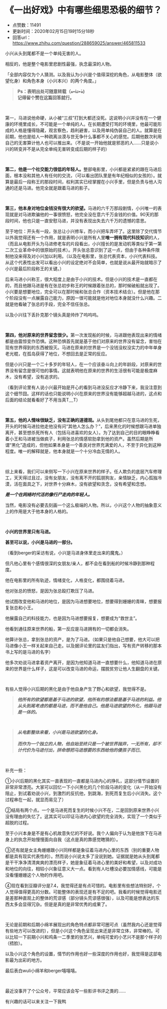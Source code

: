 # 《一出好戏》中有哪些细思恐极的细节？
- 点赞数：11491
- 更新时间：2020年02月15日19时15分18秒
- 回答url：https://www.zhihu.com/question/288659025/answer/465811533
<body>
 <p data-pid="JIT9Hrmo">小兴从头到尾都不是一个单纯无害的人。</p>
 <p data-pid="GF1QCA8g">相反的，他是整个电影里悲剧性最强，执念最深的人物。</p>
 <p data-pid="vB6yy1Vh">「全部内容仅为个人猜测。以及我认为小兴是个值得深挖的角色，从电影整体（欲望化身）和角色本身（小兴本兴）的两个角度。」</p>
 <blockquote data-pid="C7vHQuhF">
  <b>Ps：表明出处可随意转载（๑•̀ω•́๑) </b>
  <br><b>记得留个赞在这篇回答就行。</b>
 </blockquote>
 <p class="ztext-empty-paragraph"><br></p>
 <p data-pid="Lxru-HTk">第一，马进说他命硬，从小被“三叔”打到大都还没死。这说明小兴并没有在一个健康的环境里成长，不可能是一个单纯的人。在长期遭受打骂的环境里，他最可能形成的人格是懂得隐藏，观言察色，趋利避害，以及用单纯伪装自己的人。就算是在前期，他也是给人一种疏离淡漠与世无争什么事都不关心的感觉。后期他数次利用自己的无害算计他人也可以推出来。（不是说一开始他就是邪恶的人……只是说小兴的转变并不是从完全单纯无害转变成后期的样子的）</p>
 <p class="ztext-empty-paragraph"><br></p>
 <p data-pid="lL5Ia30b"><b>第二，他是一个社交能力很低的年轻人。</b>整部电影里，小兴都是紧紧的跟在马进后面，根本没和其他人有任何的交流，（可以看出团队里是有年纪相似的女孩的）。就算是最后一段称王的那段时间，权利其实已经掌握在小兴手里，但是负责与他人沟通的还是马进。他完全就是跟着马进的影子。</p>
 <p class="ztext-empty-paragraph"><br></p>
 <p data-pid="DeCeQs_E"><b>第三，他本身对地位金钱没有很大的欲望。</b>马进的六千万那段剧情，小兴唯一的表现就是对马进欺骗他的一事很愤怒，他完全没在意六千万金钱的价值。90天的那段时间，他也只是一直安慰马进，并没有表现出失去六千万的遗憾的意思。</p>
 <p data-pid="rWjRwFC7">至于地位：开头有一段，张总让小兴修车，而小兴把车弄坏了。这里除了交代情节以外我觉得还有一个作用，就是表明小兴是所有人里<b>唯一拥有现代科技知识</b>的人，（而且从电影开头为马进修老车的片段看出，小兴擅长的是发动机等类似于第一第二次工业革命中的很原始的技术）。开头张总意识到了这一点，但由于各种条件限制他没来得及对小兴加以利用。（以及在电影里，张总代表资本，小兴代表科技。从这个代表性出发可以看出小兴的设定绝对不会简单，也就是说从最开始就暗示了小兴是最后阶段称王的关键。）</p>
 <p data-pid="2iKf7NlB">后来马进小兴称王，很大程度上是由于小兴的技术。但是小兴的技术是一直都在的，而且他跟马进是有在张总初步称王的时候跟着张总的，那时候破船就出现了。小兴要是想要地位，完全可以在那时候和张总合作（资本技术结合）。但是他在那个阶段没有一点展露自己能力，原因一很可能就是他对地位本身就没什么兴趣。二就是他看破了张总的手段，完全不信任张总。</p>
 <p data-pid="K916rcvV">以及小兴往下丢扑克那个镜头真是帅炸了呜呜呜。</p>
 <p class="ztext-empty-paragraph"><br></p>
 <p data-pid="waJhhvGh"><b>第四，他对原来的世界留念很少。</b>第一次发现船的时候，马进跟他表现出来的情绪都是由震惊变作恐惧。这种恐惧首先就是基于他们对原来的世界没有留念，害怕在现有世界得到的东西被毁灭。马进在原来的世界是一个没钱没权没实力的中年单身老光棍，在孤岛获得了地位，不想回去是正常的反应。</p>
 <p data-pid="cz0hlqsm">但是小兴只是一个二十多岁的年轻人，在一个应该奋斗向上的年龄段，对原来的世界没有留念是很可怕的事情。这就表明他在原来的世界的生活很有可能是极度麻木，没有希望，没有追求的。</p>
 <p data-pid="C2VtrnQp">（看到评论里有人说小兴最开始是开心的看到马进没反应才冷静下来，我没注意到这个细节囧。这样的话也只能说明小兴在原来的世界没有能够超越马进的，这点和后面的结论就看看好了不用当真T﹏T）</p>
 <p class="ztext-empty-paragraph"><br></p>
 <p data-pid="PHnvxLx7"><b>第五，他的人情味很缺乏，没有正确的道德观。</b>从头到尾他都只在意马进的生死，开头的时候马进拉他走他没有问“其他人怎么办？”，后来黑化的时候想跟马进单独离开，甚至想杀死所有人（包括马进喜欢的女人）。为了达到自己的目的眼睁睁看着小王和马进被当做疯子，利用张总的情感软肋拿到他的资产。虽然后期是所谓“黑化”造成的，但他如果本身是一个善良对世界充满爱的人，不至于异化到这种程度。唯一的解释就是，他本身就是一个十分冷血无情的人。</p>
 <p class="ztext-empty-paragraph"><br></p>
 <p data-pid="mPRuSKtV">综上来看，我们可以来侧写一下小兴在原来世界的样子。任人欺负的底层汽车修理工，天天得过且过，没有女朋友，没有离不开的狐朋狗友，亲情缺乏，内心孤独冷漠，活在面具之下，对世界十分麻木，没有欲望和贪念，没有希望和念想。</p>
 <p data-pid="UGMc4Ztm"><b><i>是一个在网络时代活的像行尸走肉的年轻人。</i></b></p>
 <p data-pid="wcM9UFt5">当然，电影没有必要去刻画一个这么极端的人物。所以，小兴这个人物的抽象意义上的作用是大于他本身的人格的。</p>
 <p class="ztext-empty-paragraph"><br></p>
 <p data-pid="CmLU9uJs"><b>小兴的世界里只有马进。</b></p>
 <p data-pid="YYFSJsGj"><b>甚至可以说，小兴是马进的一部分。</b></p>
 <p data-pid="rU1NA1Uy">（看到berger的采访有说，小兴是马进身体里走出来的魔鬼。）</p>
 <p data-pid="5IlD2Sn3">但凡他心里有个感情很深的女朋友/亲人，都不会在看到船的时候冷静到那种程度。</p>
 <p data-pid="Lr8EcS42">他在电影里的所有轨迹，情绪变化，人格变化，都围绕着马进。</p>
 <p data-pid="CkUEl91m">他对张总的愤怒，是因为张总殴打欺压了马进。</p>
 <p data-pid="l_Fcgdhj">他试图改变他和马进的地位，是因为马进想要地位，想要得到姗姗的青睐，想要报复张总和小王。</p>
 <p data-pid="JU4nXXuc">他展露自己的科技能力，也是因为马进想要报复，想要成为“救世主”。</p>
 <p data-pid="Eor45nwQ">他看到通往原来世界的船，第一反应是马进拥有的一切都会消失。</p>
 <p data-pid="xlQ3n9c5">他算计张总，拿到张总的资产，是为了马进。（如果只是他自己想要，他大可以把马进像小王一样关起来自己走。以及据评论里的盆友们指出，写有资产转移的那本书上写的是马进的名字）</p>
 <p data-pid="uUuGfv6E">他多次劝说马进拿着资产离开，是因为他知道马进一直想要什么，他知道马进在原来的世界是什么样子，这是可以改变马进的命运，摆脱贫穷让他人生翻盘的关键。</p>
 <p class="ztext-empty-paragraph"><br></p>
 <p data-pid="3Nu9RVDI">有些人觉得小兴后期的黑化是由于他自身产生了野心和欲望，我觉得不是。</p>
 <blockquote data-pid="fNoYANzQ">
  <b><i>他所有的欲望都是基于马进的欲望，他所有的想法都是基于马进的利益。他从头到尾考虑的都是马进，而不是他自己。他是马进欲望的外化，他跟马进是一体的。</i></b>
 </blockquote>
 <p class="ztext-empty-paragraph"><br></p>
 <blockquote data-pid="0n_RLUWg">
  <b><i>从电影整体来看，小兴是马进欲望的化身。</i></b>
  <br>
  <br><b><i>而作为一个独立的人物，他自始至终只是一个被世界抛弃，一无所有，却不计代价为马进付出，拼命想把马进想要的东西给他的傻孩子而已</i></b>。
 </blockquote>
 <p class="ztext-empty-paragraph"><br></p>
 <p data-pid="eZXNtczy">补充一些：</p>
 <p data-pid="H09-0RsT">①小兴后期的黑化其实一直表现的一直都是马进内心的挣扎，这部分情节设置的非常非常漂亮。大家可以回忆一下小兴黑化的几个阶段马进的变化（从一开始没有阻止，到试着劝说小兴，到激烈的反抗他，到跳海，到死而复生后小兴消失。这个过程串在一起，就显而易见了）</p>
 <p data-pid="TxRRyJpA">②结局有两个点。一个是马进死而复生的时候小兴不在，二是回到原来世界小兴没有理由的失忆了。这其实可以印证马进内心欲望的完全消失，实现了一个类似于超脱的过程。</p>
 <p data-pid="dzrMpC5p">至于小兴本身是不是有心机故意失忆的不好说。我个人偏向于认为是他放下在马进身上的执念开始慢慢面向自我（这点是真的靠感觉瞎猜的）。</p>
 <p data-pid="jMPf13DP">③还有就是女主角姗姗跟小兴同样都是象征着马进内心里的东西（别的重要人物都是具有现实代表性的）。然而说小兴说太多了没说到她。证据就是她从头到尾都是干干净净清清爽爽的漂亮样子，她是象征着马进心里的美好和希望，以及对成功和地位的向往，相较小兴象征意义大一点。看到有人吐槽没必要加情感线，可能是没看懂姗姗这个人物的作用吧。</p>
 <p data-pid="zcLSzdK-">④现在看到豆瓣评分是7.4，我觉得还是有点可惜的。电影里有些想法特别好，个人觉得值得更高的分数。可能整体的表现还是有不足的吧。我看的时候觉得电影还是差那种直观上的整体的荒谬感（部分镜头荒谬感很强），以及可能是想表达的东西太多会显得冗杂。但是是真的是非常优秀的成果了。</p>
 <p class="ztext-empty-paragraph"><br></p>
 <p data-pid="Xzj9obk2">无论是前期和后期小绵羊展现出的角色特点都非常可圈可点（虽然我内心还是觉得有些地方可以改进的），但是小兴这个角色呈现出来还是非常立体，非常棒的。可以比较一下前期小兴和鸡条一二季里的张艺兴，单纯可爱的小艺兴不是那个样子的（捂脸）。</p>
 <p data-pid="KI06W9F1">以及小兴这个角色的设置，情节的作用也好一些深度的作用也好，我觉得是这部电影最为出彩的地方。</p>
 <p data-pid="L6tTqW8-">最后表白wuli小绵羊和berger嘻嘻嘻。</p>
 <p class="ztext-empty-paragraph"><br></p>
 <p data-pid="WkGplEDq">最近没事开了个公众号，平常应该会写一些影评书评之类的……</p>
 <p data-pid="ghZUoAD3">有兴趣的话可以来关注一下我鸭</p>
</body>